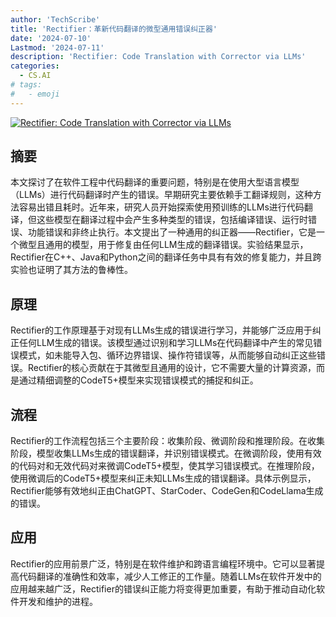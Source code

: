 ```yaml
---
author: 'TechScribe'
title: 'Rectifier：革新代码翻译的微型通用错误纠正器'
date: '2024-07-10'
Lastmod: '2024-07-11'
description: 'Rectifier: Code Translation with Corrector via LLMs'
categories:
  - CS.AI
# tags:
#   - emoji
---
```


[![Rectifier: Code Translation with Corrector via LLMs](https://arxiv-research-1301205113.cos.ap-guangzhou.myqcloud.com/images/2407.07472v1.pdf_0.jpg)](https://arxiv.org/abs/2407.07472v1)

## 摘要

本文探讨了在软件工程中代码翻译的重要问题，特别是在使用大型语言模型（LLMs）进行代码翻译时产生的错误。早期研究主要依赖手工翻译规则，这种方法容易出错且耗时。近年来，研究人员开始探索使用预训练的LLMs进行代码翻译，但这些模型在翻译过程中会产生多种类型的错误，包括编译错误、运行时错误、功能错误和非终止执行。本文提出了一种通用的纠正器——Rectifier，它是一个微型且通用的模型，用于修复由任何LLM生成的翻译错误。实验结果显示，Rectifier在C++、Java和Python之间的翻译任务中具有有效的修复能力，并且跨实验也证明了其方法的鲁棒性。<!--more-->

## 原理

Rectifier的工作原理基于对现有LLMs生成的错误进行学习，并能够广泛应用于纠正任何LLM生成的错误。该模型通过识别和学习LLMs在代码翻译中产生的常见错误模式，如未能导入包、循环边界错误、操作符错误等，从而能够自动纠正这些错误。Rectifier的核心贡献在于其微型且通用的设计，它不需要大量的计算资源，而是通过精细调整的CodeT5+模型来实现错误模式的捕捉和纠正。

## 流程

Rectifier的工作流程包括三个主要阶段：收集阶段、微调阶段和推理阶段。在收集阶段，模型收集LLMs生成的错误翻译，并识别错误模式。在微调阶段，使用有效的代码对和无效代码对来微调CodeT5+模型，使其学习错误模式。在推理阶段，使用微调后的CodeT5+模型来纠正未知LLMs生成的错误翻译。具体示例显示，Rectifier能够有效地纠正由ChatGPT、StarCoder、CodeGen和CodeLlama生成的错误。

## 应用

Rectifier的应用前景广泛，特别是在软件维护和跨语言编程环境中。它可以显著提高代码翻译的准确性和效率，减少人工修正的工作量。随着LLMs在软件开发中的应用越来越广泛，Rectifier的错误纠正能力将变得更加重要，有助于推动自动化软件开发和维护的进程。